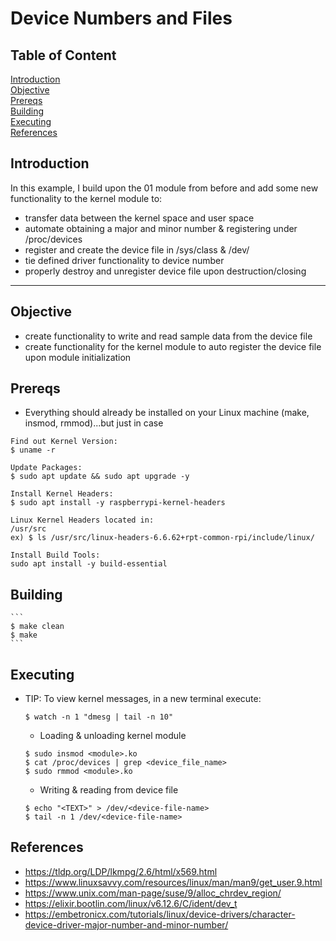 # Device Numbers and Files 

## Table of Content
[Introduction](#introduction)<br>
[Objective](#objective)<br>
[Prereqs](#prereqs)<br>
[Building](#building)<br>
[Executing](#executing)<br>
[References](#references)<br>

## Introduction
In this example, I build upon the 01 module from before and add some new functionality to the kernel module to:
- transfer data between the kernel space and user space 
- automate obtaining a major and minor number & registering under /proc/devices
- register and create the device file in /sys/class & /dev/
- tie defined driver functionality to device number
- properly destroy and unregister device file upon destruction/closing

---

## Objective
- create functionality to write and read sample data from the device file
- create functionality for the kernel module to auto register the device file upon module initialization

## Prereqs
- Everything should already be installed on your Linux machine (make, insmod, rmmod)...but just in case

```
Find out Kernel Version:
$ uname -r

Update Packages:
$ sudo apt update && sudo apt upgrade -y

Install Kernel Headers:
$ sudo apt install -y raspberrypi-kernel-headers

Linux Kernel Headers located in:
/usr/src
ex) $ ls /usr/src/linux-headers-6.6.62+rpt-common-rpi/include/linux/

Install Build Tools:
sudo apt install -y build-essential

```

## Building
    ```
    $ make clean
    $ make
    ```

## Executing
- TIP: To view kernel messages, in a new terminal execute:
    ```
    $ watch -n 1 "dmesg | tail -n 10"
    ```

    - Loading & unloading kernel module
    ```
    $ sudo insmod <module>.ko
    $ cat /proc/devices | grep <device_file_name>
    $ sudo rmmod <module>.ko
    ```

    - Writing & reading from device file
    ```
    $ echo "<TEXT>" > /dev/<device-file-name>
    $ tail -n 1 /dev/<device-file-name>
    ```

## References
- https://tldp.org/LDP/lkmpg/2.6/html/x569.html
- https://www.linuxsavvy.com/resources/linux/man/man9/get_user.9.html
- https://www.unix.com/man-page/suse/9/alloc_chrdev_region/
- https://elixir.bootlin.com/linux/v6.12.6/C/ident/dev_t
- https://embetronicx.com/tutorials/linux/device-drivers/character-device-driver-major-number-and-minor-number/
